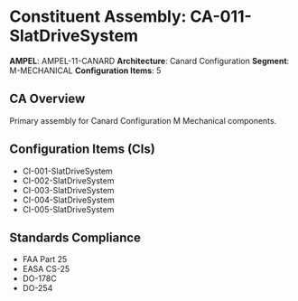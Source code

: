 # Constituent Assembly: CA-011-SlatDriveSystem

**AMPEL**: AMPEL-11-CANARD
**Architecture**: Canard Configuration
**Segment**: M-MECHANICAL
**Configuration Items**: 5

## CA Overview
Primary assembly for Canard Configuration M Mechanical components.

## Configuration Items (CIs)
- CI-001-SlatDriveSystem
- CI-002-SlatDriveSystem
- CI-003-SlatDriveSystem
- CI-004-SlatDriveSystem
- CI-005-SlatDriveSystem

## Standards Compliance
- FAA Part 25
- EASA CS-25
- DO-178C
- DO-254
